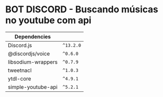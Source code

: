 # BOT DISCORD - Buscando músicas no youtube com api

| Dependencies     |                               |
|------------------|-------------------------------|
|Discord.js        |`^13.2.0`                      |
|@discordjs/voice  |`^0.6.0`                       |
|libsodium-wrappers|`^0.7.9`                       |
|tweetnacl         |`^1.0.3`                       |
|ytdl-core         |`^4.9.1`                       |
|simple-youtube-api|`^5.2.1`                       |
